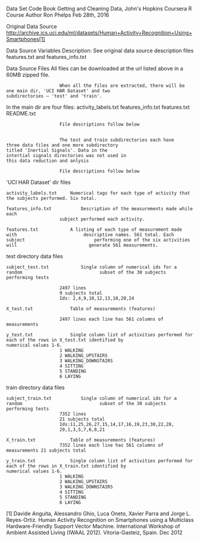 ﻿Data Set Code Book
Getting and Cleaning Data, John's Hopkins Coursera R Course
Author
Ron Phelps
Feb 28th, 2016

Original Data Source
http://archive.ics.uci.edu/ml/datasets/Human+Activity+Recognition+Using+Smartphones[1]

Data Source Variables Description:  See original data source description files
						features.txt and features_info.txt

Data Source Files				All files can be downloaded at the url listed 							above in a 60MB zipped file. 

						When all the files are extracted, there will be 						one main dir, 'UCI HAR Dataset' and two 								subdirectories – 'test' and 'train'. 

In the main dir are four files:	activity_labels.txt
						features_info.txt
						features.txt
						README.txt

						File descriptions follow below


						The test and train subdirectories each have 							three data files and one more subdirectory 							titled 'Inertial Signals'. Data in the 								intertial signals directories was not used in 							this data reduction and anlysis

						File descriptions follow below 

'UCI HAR Dataset' dir files		

	activity_labels.txt		Numerical tags for each type of activity that 							the subjects performed. Six total.

	features_info.txt			Description of the measurements made while each
						subject performed each activity. 

	features.txt			A listing of each type of measurement made with 						descriptive names. 561 total. Each subject 							performing one of the six activities will 							generate 561 measurements.


test directory data files

	subject_test.txt			Single column of numerical ids for a random 							subset of the 30 subjects performing tests

						2497 lines 
						9 subjects total
						Ids: 2,4,9,10,12,13,18,20,24

	X_test.txt				Table of measurements (features) 

						2497 lines each line has 561 columns of 								measurements 
	
	y_test.txt				Single column list of activities performed for 							each of the rows in X_test.txt identified by 							numerical values 1-6.
						1 WALKING
						2 WALKING_UPSTAIRS
						3 WALKING_DOWNSTAIRS
						4 SITTING
						5 STANDING
						6 LAYING

train directory data files

	subject_train.txt			Single column of numerical ids for a random 							subset of the 30 subjects performing tests
						7352 lines
						21 subjects total  
						Ids:11,25,26,27,15,14,17,16,19,23,30,22,28,
						29,1,3,5,7,6,8,21

	X_train.txt				Table of measurements (features)
						7352 lines each line has 561 columns of 								measurements 21 subjects total
	
	y_train.txt				Single column list of activities performed for 							each of the rows in X_train.txt identified by 							numerical values 1-6.
						1 WALKING
						2 WALKING_UPSTAIRS
						3 WALKING_DOWNSTAIRS
						4 SITTING
						5 STANDING
						6 LAYING


[1] Davide Anguita, Alessandro Ghio, Luca Oneto, Xavier Parra and Jorge L. Reyes-Ortiz. Human Activity Recognition on Smartphones using a Multiclass Hardware-Friendly Support Vector Machine. International 
Workshop of Ambient Assisted Living (IWAAL 2012). Vitoria-Gasteiz, Spain. Dec 2012

